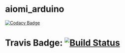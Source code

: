 # aiomi_arduino
[![Codacy Badge](https://api.codacy.com/project/badge/Grade/c4191d25c02044aca5fe01e653d907b5)](https://app.codacy.com/gh/TEAM-A-aiomi/aiomi_arduino?utm_source=github.com&utm_medium=referral&utm_content=TEAM-A-aiomi/aiomi_arduino&utm_campaign=Badge_Grade_Settings)
# Travis Badge: [![Build Status](https://travis-ci.org/TEAM-A-aiomi/aiomi_arduino.svg?branch=master)](https://travis-ci.org/TEAM-A-aiomi/aiomi_arduino)
